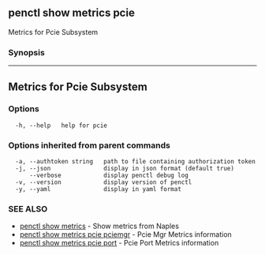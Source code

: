 ## penctl show metrics pcie

Metrics for Pcie Subsystem

### Synopsis



---------------------------------
 Metrics for Pcie Subsystem
---------------------------------


### Options

```
  -h, --help   help for pcie
```

### Options inherited from parent commands

```
  -a, --authtoken string   path to file containing authorization token
  -j, --json               display in json format (default true)
      --verbose            display penctl debug log
  -v, --version            display version of penctl
  -y, --yaml               display in yaml format
```

### SEE ALSO
* [penctl show metrics](penctl_show_metrics.md)	 - Show metrics from Naples
* [penctl show metrics pcie pciemgr](penctl_show_metrics_pcie_pciemgr.md)	 - Pcie Mgr Metrics information
* [penctl show metrics pcie port](penctl_show_metrics_pcie_port.md)	 - Pcie Port Metrics information

